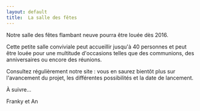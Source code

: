 ```yaml
---
layout: default
title:  La salle des fêtes
---
```


Notre salle des fêtes flambant neuve pourra être louée dès 2016.

Cette petite salle conviviale peut accueillir jusqu'à 40 personnes et peut être louée pour une multitude d'occasions telles que des communions, des anniversaires ou encore des réunions.

 
Consultez régulièrement notre site : vous en saurez bientôt plus sur l'avancement du projet, les différentes possibilités et la date de lancement.


À suivre...

Franky et An
